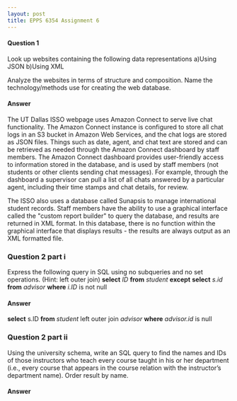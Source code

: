 ```yaml
---
layout: post
title: EPPS 6354 Assignment 6
---
```


#### Question 1

Look up websites containing the following data representations
a)Using JSON
b)Using XML

Analyze the websites in terms of structure and composition. Name the technology/methods use for creating the web database.

#### Answer

The UT Dallas ISSO webpage uses Amazon Connect to serve live chat functionality. The Amazon Connect instance is configured to store all chat logs in an S3 bucket in Amazon Web Services, and the chat logs are stored as JSON files. Things such as date, agent, and chat text are stored and can be retrieved as needed through the Amazon Connect dashboard by staff members. The Amazon Connect dashboard provides user-friendly access to information stored in the database, and is used by staff members (not students or other clients sending chat messages). For example, through the dashboard a supervisor can pull a list of all chats answered by a particular agent, including their time stamps and chat details, for review. 

The ISSO also uses a database called Sunapsis to manage international student records. Staff members have the ability to use a graphical interface called the "custom report builder" to query the database, and results are returned in XML format. In this database, there is no function within the graphical interface that displays results - the results are always output as an XML formatted file. 

### Question 2 part i
Express the following query in SQL using no subqueries and no set operations. (Hint: left outer join)
**select** *ID*
**from** *student*
**except** 
**select** *s.id*
**from** *advisor*
**where** *i.ID* is not null


#### Answer

**select** s.ID
**from** *student* left outer join *advisor* 
**where** *advisor.id* is null

### Question 2 part ii
Using the university schema, write an SQL query to find the names and IDs of those instructors who teach every course taught in his or her department (i.e., every course that appears in the course relation with the instructor’s department name). Order result by name. 

#### Answer
